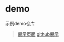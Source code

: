 # demo
示例demo仓库
> [展示页面](http://p1yxt3jrj.bkt.clouddn.com/index.html)
> [github展示](https://gebaoyuan.github.io/demo/)


